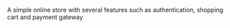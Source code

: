 A simple online store with several features such as authentication, shopping cart and payment gateway
